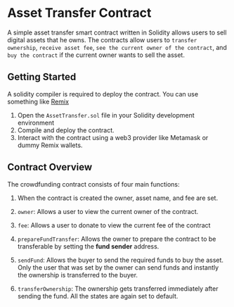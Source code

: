 # Asset Transfer Contract

A simple asset transfer smart contract written in Solidity allows users to sell digital assets that he owns. The contracts allow users to `transfer ownership`, `receive asset fee`, `see the current owner of the contract`, and `buy the contract` if the current owner wants to sell the asset.

## Getting Started

A solidity compiler is required to deploy the contract. You can use something like [Remix](https://remix.ethereum.org/)

1. Open the `AssetTransfer.sol` file in your Solidity development environment
2. Compile and deploy the contract.
3. Interact with the contract using a web3 provider like Metamask or dummy Remix wallets.

## Contract Overview

The crowdfunding contract consists of four main functions:

1. When the contract is created the owner, asset name, and fee are set.

2. `owner`: Allows a user to view the current owner of the contract.

3. `fee`: Allows a user to donate to view the current fee of the contract

4. `prepareFundTransfer`: Allows the owner to prepare the contract to be transferable by setting the **fund sender** address.

5. `sendFund`: Allows the buyer to send the required funds to buy the asset. Only the user that was set by the owner can send funds and instantly the ownership is transferred to the buyer.

6. `transferOwnership`: The ownership gets transferred immediately after sending the fund. All the states are again set to default.

